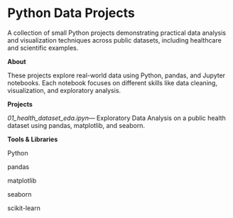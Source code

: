 # Python Data Projects

A collection of small Python projects demonstrating practical data analysis and visualization techniques across public datasets, including healthcare and scientific examples.

**About**

These projects explore real-world data using Python, pandas, and Jupyter notebooks. Each notebook focuses on different skills like data cleaning, visualization, and exploratory analysis.

**Projects**

*01_health_dataset_eda.ipyn*— Exploratory Data Analysis on a public health dataset using pandas, matplotlib, and seaborn.

**Tools & Libraries**
 
  Python
 
  pandas
  
  matplotlib
  
  seaborn
  
  scikit-learn
